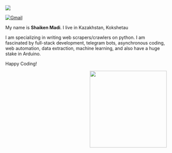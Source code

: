 <img style="-webkit-user-select: none;margin: auto;background-color: hsl(0, 0%, 90%);transition: background-color 300ms;" src="https://raw.githubusercontent.com/untitaker/untitaker/master/github.gif">

[![Gmail](https://img.shields.io/badge/-Gmail-c14438?style=flat&logo=Gmail&logoColor=white)](mailto:khovansky99@gmail.com)


My name is **Shaiken Madi**. I live in Kazakhstan, Kokshetau

I am specializing in writing web scrapers/crawlers on python. I am fascinated by full-stack development, telegram bots, asynchronous coding, web automation, data extraction, machine learning, and also have a huge stake in Arduino.

Happy Coding!

<img align= "right" width= "240" src= "https://pa1.narvii.com/6580/8098c6e9207376889eeb0532d9f5a0723c4d73f5_hq.gif"/>

